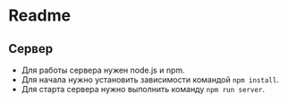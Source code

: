 # Readme

## Сервер
- Для работы сервера нужен node.js и npm.
- Для начала нужно установить зависимости командой `npm install`.
- Для старта сервера нужно выполнить команду `npm run server`.
